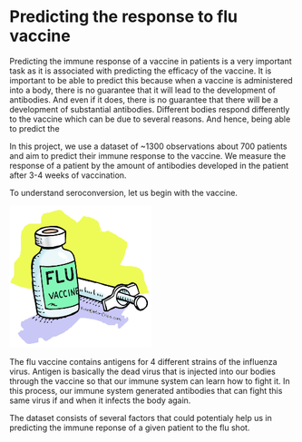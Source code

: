 # Predicting the response to flu vaccine

Predicting the immune response of a vaccine in patients is a very important task as it is associated with predicting the efficacy of the vaccine. It is important to be able to predict this because when a vaccine is administered into a body, there is no guarantee that it will lead to the development of antibodies. And even if it does, there is no guarantee that there will be a development of substantial antibodies. Different bodies respond differently to the vaccine which can be due to several reasons. And hence, being able to predict the 


In this project, we use a dataset of ~1300 observations about 700 patients and aim to predict their immune response to the vaccine. We measure the response of a patient by the amount of antibodies developed in the patient after 3-4 weeks of vaccination. 

To understand seroconversion, let us begin with the vaccine.


<img src="/flu_vaccine.jpeg" width="250" height="250">


The flu vaccine contains antigens for 4 different strains of the influenza virus. Antigen is basically the dead virus that is injected into our bodies through the vaccine so that our immune system can learn how to fight it. In this process, our immune system generated antibodies that can fight this same virus if and when it infects the body again.

The dataset consists of several factors that could potentialy help us in predicting the immune reponse of a given patient to the flu shot. 


